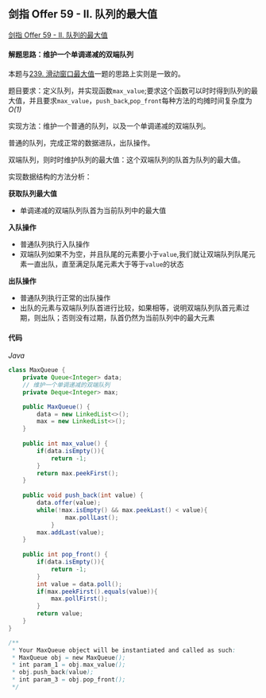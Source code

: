 ## 剑指 Offer 59 - II. 队列的最大值

[剑指 Offer 59 - II. 队列的最大值](https://leetcode-cn.com/problems/dui-lie-de-zui-da-zhi-lcof/)

#### 解题思路：维护一个单调递减的双端队列

本题与[239. 滑动窗口最大值](https://leetcode-cn.com/problems/sliding-window-maximum/)一题的思路上实则是一致的。

题目要求：定义队列，并实现函数`max_value`;要求这个函数可以时时得到队列的最大值，并且要求`max_value`，`push_back`,`pop_front`每种方法的均摊时间复杂度为*O(1)*

实现方法：维护一个普通的队列，以及一个单调递减的双端队列。

普通的队列，完成正常的数据进队，出队操作。

双端队列，则时时维护队列的最大值：这个双端队列的队首为队列的最大值。



实现数据结构的方法分析：

**获取队列最大值**

- 单调递减的双端队列队首为当前队列中的最大值

**入队操作**

- 普通队列执行入队操作
- 双端队列如果不为空，并且队尾的元素要小于`value`,我们就让双端队列队尾元素一直出队，直至满足队尾元素大于等于`value`的状态

**出队操作**

- 普通队列执行正常的出队操作
- 出队的元素与双端队列队首进行比较，如果相等，说明双端队列队首元素过期，则出队；否则没有过期，队首仍然为当前队列中的最大元素

#### 代码

*Java*

```java
class MaxQueue {
    private Queue<Integer> data;
    // 维护一个单调递减的双端队列
    private Deque<Integer> max;

    public MaxQueue() {
        data = new LinkedList<>();
        max = new LinkedList<>();
    }
    
    public int max_value() {
        if(data.isEmpty()){
            return -1;
        }
        return max.peekFirst();
    }
    
    public void push_back(int value) {
        data.offer(value);
        while(!max.isEmpty() && max.peekLast() < value){
                max.pollLast();
            }
        max.addLast(value);
    }
    
    public int pop_front() {
        if(data.isEmpty()){
            return -1;
        }
        int value = data.poll();
        if(max.peekFirst().equals(value)){
            max.pollFirst();
        }
        return value;
    }
}

/**
 * Your MaxQueue object will be instantiated and called as such:
 * MaxQueue obj = new MaxQueue();
 * int param_1 = obj.max_value();
 * obj.push_back(value);
 * int param_3 = obj.pop_front();
 */
```

